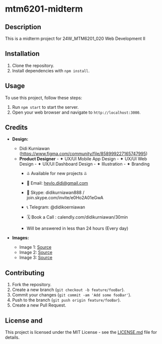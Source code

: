 # mtm6201-midterm

## Description
This is a midterm project for 24W_MTM6201_020 Web Development II

## Installation
1. Clone the repository.
2. Install dependencies with `npm install`.

## Usage
To use this project, follow these steps:
1. Run `npm start` to start the server.
2. Open your web browser and navigate to `http://localhost:3000`.

## Credits
- **Design:** 
  - Didi Kurniawan (https://www.figma.com/community/file/858999227165747995)
  - **Product Designer**
        - ✦ UX/UI Mobile App Design
        - ✦ UX/UI Web Design
        - ✦ UX/UI Dashboard Design
        - ✦ Illustration
        - ✦ Branding
    - ⥥ Available for new projects ⥥
    - 📩 Email: heylo.didi@gmail.com
    - 💬 Skype: didikurniawan888 / join.skype.com/invite/e0Ho2A01eGwA
    - 📞 Telegram: @didikoerniawan
    - 🗓 Book a Call : calendly.com/didikurniawan/30min

    - Will be answered in less than 24 hours (Every day)

- **Images:**
  - Image 1: [Source](https://example.com/image1)
  - Image 2: [Source](https://example.com/image2)
  - Image 3: [Source](https://example.com/image3)

## Contributing
1. Fork the repository.
2. Create a new branch (`git checkout -b feature/fooBar`).
3. Commit your changes (`git commit -am 'Add some fooBar'`).
4. Push to the branch (`git push origin feature/fooBar`).
5. Create a new Pull Request.


## License and 
This project is licensed under the MIT License - see the [LICENSE.md](LICENSE.md) file for details.